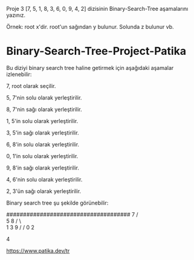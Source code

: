 Proje 3
[7, 5, 1, 8, 3, 6, 0, 9, 4, 2] dizisinin Binary-Search-Tree aşamalarını yazınız.

Örnek: root x'dir. root'un sağından y bulunur. Solunda z bulunur vb.




# Binary-Search-Tree-Project-Patika


Bu diziyi binary search tree haline getirmek için aşağıdaki aşamalar izlenebilir:

7, root olarak seçilir.



5, 7'nin solu olarak yerleştirilir.



8, 7'nin sağı olarak yerleştirilir.



1, 5'in solu olarak yerleştirilir.



3, 5'in sağı olarak yerleştirilir.



6, 8'in solu olarak yerleştirilir.



0, 1'in solu olarak yerleştirilir.



9, 8'in sağı olarak yerleştirilir.



4, 6'nin solu olarak yerleştirilir.



2, 3'ün sağı olarak yerleştirilir.



Binary search tree şu şekilde görünebilir:


#####################################
    7
   / \
  5   8
 / \   \
1   3   9
/ /
0 2

4



https://www.patika.dev/tr
